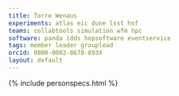```yaml
---
title: Torre Wenaus
experiments: atlas eic dune lsst hsf
teams: collabtools simulation wfm hpc
software: panda idds hepsoftware eventservice
tags: member leader grouplead
orcid: 0000-0002-8678-893X
layout: default
---
```


{% include personspecs.html %}
